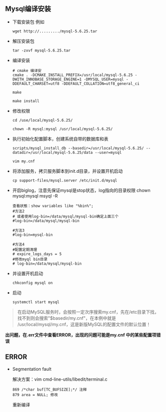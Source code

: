## Mysql编译安装

* 下载安装包 例如 

  ````
  wget http://........./mysql-5.6.25.tar
  ````

* 解压安装包 

  ````
  tar -zxvf mysql-5.6.25.tar
  ````

* 编译安装

  ````
  # cmake 编译安
  cmake . -DCMAKE_INSTALL_PREFIX=/usr/local/mysql-5.6.25 -DWITH_INNOBASE_STORAGE_ENGINE=1 -DMYSQL_USER=mysql -DDEFAULT_CHARSET=utf8 -DDEFAULT_COLLATION=utf8_general_ci
  
  make
  
  make install
  ````

* 修改权限

  ````
  cd /use/local/mysql-5.6.25/
  
  chown -R mysql:mysql /usr/local/mysql-5.6.25/
  ````

* 执行初始化配置脚本，创建系统自带的数据库和表

  ````
  scripts/mysql_install_db --basedir=/usr/local/mysql-5.6.25/ --datadir=/usr/local/mysql-5.6.25/data --user=mysql
  
  vim my.cnf  
  ````

* 将添加服务，拷贝服务脚本到init.d目录，并设置开机启动

  ````
  cp support-files/mysql.server /etc/init.d/mysql
  ````

* 开启biglog，注意先保证mysql是stop状态，log指向的目录权限 chown mysql:mysql msyql -R

  ````
  查看狀態：show variables like "%bin%";
  #方法2
  # 或者使用log-bin=/data/mysql/mysql-bin确定上面三个
  #log-bin=/data/mysql/mysql-bin
  
  #方法3
  #log-bin=mysql-bin
  
  #方法4
  #配置定期清理
  # expire_logs_days = 5
  #修改myql bin目录
  # log-bin=/data/mysql/mysql-bin
  ````

* 并设置开机启动

  ````
  chkconfig mysql on
  ````

* 启动
  ````
  systemctl start mysql
  ````


> 在启动MySQL服务时，会按照一定次序搜索my.cnf，先在/etc目录下找，找不到则会搜索"$basedir/my.cnf"，在本例中就是 /usr/local/mysql/my.cnf，这是新版MySQL的配置文件的默认位置！

__出问题，在.err文件中查看ERROR，出现的问题可能是my.cnf 中的某些配置项错误__



## ERROR

* Segmentation fault

  解决方案：vim  cmd-line-utils/libedit/terminal.c

  ````
  869 /*char buf[TC_BUFSIZE];*/ 注释
  879 area = NULL; 修改
  ````

  重新编译